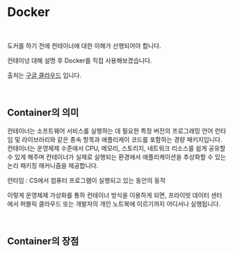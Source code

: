 # Docker

<br>

도커를 하기 전에 컨테이너에 대한 이해가 선행되어야 합니다. 

컨테이넝 대해 설명 후 Docker를 직접 사용해보겠습니다.

출처는 [구글 클라우드](https://cloud.google.com/learn/what-are-containers?hl=ko) 입니다.

<br>

## Container의 의미

컨테이너는 소프트웨어 서비스를 실행하는 데 필요한 특정 버전의 프로그래밍 언어 런타임 및 라이브러리와 같은 종속 항목과 애플리케이 코드를 포함하는 경량 패키지입니다.
컨테이너는 운영체제 수준에서 CPU, 메모리, 스토리지, 네트워크 리소스를 쉽게 공유할 수 있게 해주며 컨테이너가 실제로 실행되는 환경에서 애플리케이션을 추상화할 수 있는 논리 패키징 매커니즘을 제공합니다.

런타임 : CS에서 컴퓨터 프로그램이 실행되고 있는 동안의 동작

이렇게 운영체제 가상화를 통하 컨테이너 방식을 이용하게 되면, 프라이빗 데이터 센터에서 퍼블릭 클라우드 또는 개발자의 개인 노트북에 이르기까지 어디서나 실행됩니다.

<br>

## Container의 장점
